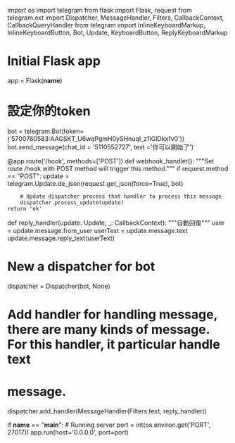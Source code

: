 import os
import telegram
from flask import Flask, request
from telegram.ext import Dispatcher, MessageHandler, Filters, CallbackContext, CallbackQueryHandler
from telegram import InlineKeyboardMarkup, InlineKeyboardButton, Bot, Update, KeyboardButton, ReplyKeyboardMarkup

# Initial Flask app
app = Flask(__name__)

# 設定你的token
bot = telegram.Bot(token=('5700760583:AAGSKT_U6wqPgmH0ySHnuqI_z1iGlDkxfv0'))
bot.send_message(chat_id = '5110552727', text ='你可以開始了')

@app.route('/hook', methods=['POST'])
def webhook_handler():
    """Set route /hook with POST method will trigger this method."""
    if request.method == "POST":
        update = telegram.Update.de_json(request.get_json(force=True), bot)

        # Update dispatcher process that handler to process this message
        dispatcher.process_update(update)
    return 'ok'


def reply_handler(update: Update, _: CallbackContext):
    """自動回復"""
    user = update.message.from_user
    userText = update.message.text
    update.message.reply_text(userText)

# New a dispatcher for bot
dispatcher = Dispatcher(bot, None)

# Add handler for handling message, there are many kinds of message. For this handler, it particular handle text
# message.
dispatcher.add_handler(MessageHandler(Filters.text, reply_handler))

if __name__ == "__main__":
    # Running server
    port = int(os.environ.get('PORT', 27017))
    app.run(host='0.0.0.0', port=port)
